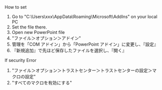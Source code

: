 How to set
1. Go to "C:\Users\xxx\AppData\Roaming\Microsoft\AddIns" on your local PC
2. Set the file there.
3. Open new PowerPoint file
4. "ファイル＞オプション＞アドイン"
5. 管理を「COM アドイン」から「PowerPoint アドイン」に変更し、『設定』
6. 『新規追加』で先ほど保存したファイルを選択し、『開く』

If security Error
1. "ファイル＞オプション＞トラストセンター＞トラストセンターの設定＞マクロの設定"
2. "すべてのマクロを有効にする"
